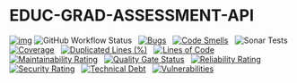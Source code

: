 # EDUC-GRAD-ASSESSMENT-API

[![img](https://img.shields.io/badge/Lifecycle-Experimental-339999)](https://github.com/bcgov/repomountie/blob/master/doc/lifecycle-badges.md)
![GitHub Workflow Status](https://img.shields.io/github/workflow/status/bcgov/educ-grad-assessment-api/Build) &nbsp; 
[![Bugs](https://sonarcloud.io/api/project_badges/measure?project=bcgov_EDUC-GRAD-ASSESSMENT-API&metric=bugs)](https://sonarcloud.io/summary/new_code?id=bcgov_EDUC-GRAD-ASSESSMENT-API) &nbsp;
[![Code Smells](https://sonarcloud.io/api/project_badges/measure?project=bcgov_EDUC-GRAD-ASSESSMENT-API&metric=code_smells)](https://sonarcloud.io/summary/new_code?id=bcgov_EDUC-GRAD-ASSESSMENT-API) &nbsp;
![Sonar Tests](https://img.shields.io/sonar/tests/bcgov_EDUC-GRAD-ASSESSMENT-API?compact_message&server=https%3A%2F%2Fsonarcloud.io) &nbsp;
[![Coverage](https://sonarcloud.io/api/project_badges/measure?project=bcgov_EDUC-GRAD-ASSESSMENT-API&metric=coverage)](https://sonarcloud.io/summary/new_code?id=bcgov_EDUC-GRAD-ASSESSMENT-API) &nbsp;
[![Duplicated Lines (%)](https://sonarcloud.io/api/project_badges/measure?project=bcgov_EDUC-GRAD-ASSESSMENT-API&metric=duplicated_lines_density)](https://sonarcloud.io/summary/new_code?id=bcgov_EDUC-GRAD-ASSESSMENT-API) &nbsp;
[![Lines of Code](https://sonarcloud.io/api/project_badges/measure?project=bcgov_EDUC-GRAD-ASSESSMENT-API&metric=ncloc)](https://sonarcloud.io/summary/new_code?id=bcgov_EDUC-GRAD-ASSESSMENT-API) &nbsp;
[![Maintainability Rating](https://sonarcloud.io/api/project_badges/measure?project=bcgov_EDUC-GRAD-ASSESSMENT-API&metric=sqale_rating)](https://sonarcloud.io/summary/new_code?id=bcgov_EDUC-GRAD-ASSESSMENT-API) &nbsp;
[![Quality Gate Status](https://sonarcloud.io/api/project_badges/measure?project=bcgov_EDUC-GRAD-ASSESSMENT-API&metric=alert_status)](https://sonarcloud.io/summary/new_code?id=bcgov_EDUC-GRAD-ASSESSMENT-API) &nbsp;
[![Reliability Rating](https://sonarcloud.io/api/project_badges/measure?project=bcgov_EDUC-GRAD-ASSESSMENT-API&metric=reliability_rating)](https://sonarcloud.io/summary/new_code?id=bcgov_EDUC-GRAD-ASSESSMENT-API) &nbsp;
[![Security Rating](https://sonarcloud.io/api/project_badges/measure?project=bcgov_EDUC-GRAD-ASSESSMENT-API&metric=security_rating)](https://sonarcloud.io/summary/new_code?id=bcgov_EDUC-GRAD-ASSESSMENT-API) &nbsp;
[![Technical Debt](https://sonarcloud.io/api/project_badges/measure?project=bcgov_EDUC-GRAD-ASSESSMENT-API&metric=sqale_index)](https://sonarcloud.io/summary/new_code?id=bcgov_EDUC-GRAD-ASSESSMENT-API) &nbsp;
[![Vulnerabilities](https://sonarcloud.io/api/project_badges/measure?project=bcgov_EDUC-GRAD-ASSESSMENT-API&metric=vulnerabilities)](https://sonarcloud.io/summary/new_code?id=bcgov_EDUC-GRAD-ASSESSMENT-API) &nbsp;


